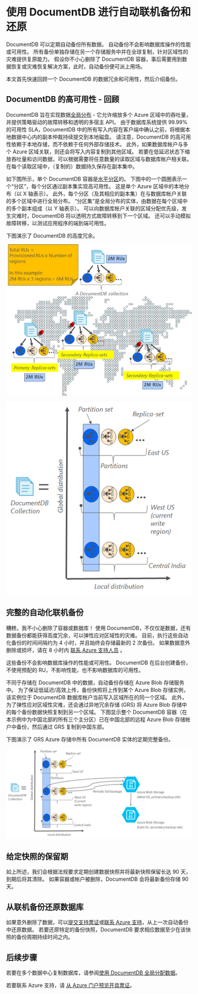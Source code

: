 <properties
    pageTitle="使用 DocumentDB 进行联机备份和还原 | Azure"
    description="了解如何在 DocumentDB 数据库上执行自动备份和还原。"
    keywords="备份和还原, 联机备份"
    services="documentdb"
    documentationcenter=""
    author="RahulPrasad16"
    manager="jhubbard"
    editor="monicar" />
<tags
    ms.assetid="98eade4a-7ef4-4667-b167-6603ecd80b79"
    ms.service="documentdb"
    ms.workload="data-services"
    ms.tgt_pltfrm="na"
    ms.devlang="multiple"
    ms.topic="article"
    ms.date="05/10/2017"
    wacn.date="05/31/2017"
    ms.author="raprasa"
    ms.translationtype="Human Translation"
    ms.sourcegitcommit="4a18b6116e37e365e2d4c4e2d144d7588310292e"
    ms.openlocfilehash="8a80392709ba7b6519b9db1c1fd17b8dc4c07d1f"
    ms.contentlocale="zh-cn"
    ms.lasthandoff="05/19/2017" />

# <a name="automatic-online-backup-and-restore-with-azure-documentdb"></a>使用 DocumentDB 进行自动联机备份和还原
DocumentDB 可以定期自动备份所有数据。 自动备份不会影响数据库操作的性能或可用性。 所有备份单独存储在另一个存储服务中并在全球复制，针对区域性的灾难提供复原能力。 假设你不小心删除了 DocumentDB 容器，事后需要用到数据恢复或灾难恢复解决方案，此时，自动备份便可派上用场。  

本文首先快速回顾一个 DocumentDB 的数据冗余和可用性，然后介绍备份。 

## <a name="high-availability-with-documentdb---a-recap"></a>DocumentDB 的高可用性 - 回顾
DocumentDB 旨在实现数据[全局分布](/documentation/articles/documentdb-distribute-data-globally/) - 它允许缩放多个 Azure 区域中的吞吐量，并提供策略驱动的故障转移和透明的多宿主 API。 由于数据库系统提供 99.99% 的可用性 SLA，DocumentDB 中的所有写入内容在客户端中确认之前，将根据本地数据中心内的副本仲裁持续提交到本地磁盘。 请注意，DocumentDB 的高可用性依赖于本地存储，而不依赖于任何外部存储技术。 此外，如果数据库帐户与多个 Azure 区域关联，则还会将写入内容复制到其他区域。 若要在低延迟状态下缩放吞吐量和访问数据，可以根据需要将任意数量的读取区域与数据库帐户相关联。 在每个读取区域中，（复制的）数据持久保存在副本集中。  

如下图所示，单个 DocumentDB 容器是[水平分区](/documentation/articles/documentdb-partition-data/)的。 下图中的一个圆圈表示一个“分区”，每个分区通过副本集实现高可用性。 这是单个 Azure 区域中的本地分布（以 X 轴表示）。 此外，每个分区（及其相应的副本集）在与数据库帐户关联的多个区域中进行全局分布。 “分区集”是全局分布的实体，由数据在每个区域中的多个副本组成（以 Y 轴表示）。 可以向数据库帐户关联的区域分配优先级，发生灾难时，DocumentDB 将以透明方式故障转移到下一个区域。 还可以手动模拟故障转移，以测试应用程序的端到端可用性。  

下图演示了 DocumentDB 的高度冗余。

![DocumentDB 的高度冗余](./media/documentdb-online-backup-and-restore/azure-documentdb-nosql-database-redundancy.png)

![DocumentDB 的高度冗余](./media/documentdb-online-backup-and-restore/azure-documentdb-nosql-database-global-distribution.png)

## <a name="full-automatic-online-backups"></a>完整的自动化联机备份
糟糕，我不小心删除了容器或数据库！ 使用 DocumentDB，不仅仅是数据，还有数据备份都能获得高度冗余，可以弹性应对区域性的灾难。 目前，执行这些自动化备份的时间间隔约为 4 小时，并且始终会存储最新的 2 次备份。 如果数据意外删除或损坏，请在 8 小时内 [联系 Azure 支持人员](/support/contact/) 。 

这些备份不会影响数据库操作的性能或可用性。 DocumentDB 在后台创建备份，不使用预配的 RU，不影响性能，也不影响数据库的可用性。 

不同于存储在 DocumentDB 中的数据，自动备份存储在 Azure Blob 存储服务中。 为了保证低延迟/高效上传，备份快照将上传到某个 Azure Blob 存储实例，该实例位于 DocumentDB 数据库帐户当前写入区域所在的同一个区域。 此外，为了弹性应对区域性灾难，还会通过异地冗余存储 (GRS) 将 Azure Blob 存储中的每个备份数据快照复制到另一个区域。 下图显示整个 DocumentDB 容器（在本示例中为中国北部的所有三个主分区）已在中国北部的远程 Azure Blob 存储帐户中备份，然后通过 GRS 复制到中国东部。 

下图演示了 GRS Azure 存储中所有 DocumentDB 实体的定期完整备份。

![GRS Azure 存储中所有 DocumentDB 实体的定期完整备份](./media/documentdb-online-backup-and-restore/azure-documentdb-nosql-database-automatic-backup.png)

## <a name="retention-period-for-a-given-snapshot"></a>给定快照的保留期
如上所述，我们会根据法规要求定期创建数据快照并将最新快照保留长达 90 天，到期后将其清除。 如果容器或帐户被删除，DocumentDB 会将最新备份存储 90 天。


## <a name="restore-database-from-the-online-backup"></a>从联机备份还原数据库
如果意外删除了数据，可以[提交支持票证](https://portal.azure.cn/?#blade/Microsoft_Azure_Support/HelpAndSupportBlade)或[联系 Azure 支持](/support/contact/)，从上一次自动备份中还原数据。 若要还原特定的备份快照，DocumentDB 要求相应数据至少在该快照的备份周期持续时间之内。

## <a name="next-steps"></a>后续步骤

若要在多个数据中心复制数据库，请参阅[使用 DocumentDB 全局分配数据](/documentation/articles/documentdb-distribute-data-globally/)。 

若要联系 Azure 支持，请 [从 Azure 门户预览开具票证](https://portal.azure.cn/?#blade/Microsoft_Azure_Support/HelpAndSupportBlade)。

<!---Update_Description: wording update -->